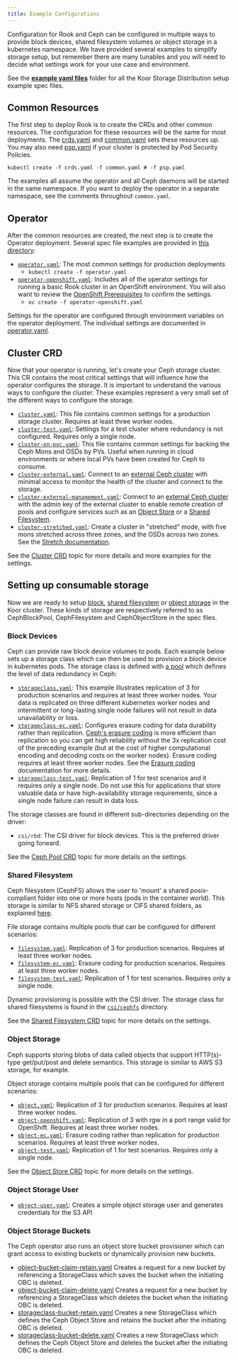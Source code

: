 ```yaml
---
title: Example Configurations
---
```


Configuration for Rook and Ceph can be configured in multiple ways to provide block devices, shared filesystem volumes or object storage in a kubernetes namespace. We have provided several examples to simplify storage setup, but remember there are many tunables and you will need to decide what settings work for your use case and environment.

See the **[example yaml files](https://github.com/koor-tech/koor/blob/master/deploy/examples)** folder for all the Koor Storage Distribution setup example spec files.

## Common Resources

The first step to deploy Rook is to create the CRDs and other common resources. The configuration for these resources will be the same for most deployments.
The [crds.yaml](https://github.com/koor-tech/koor/blob/master/deploy/examples/crds.yaml) and
[common.yaml](https://github.com/koor-tech/koor/blob/master/deploy/examples/common.yaml) sets these resources up.
You may also need [psp.yaml](https://github.com/koor-tech/koor/blob/master/deploy/examples/psp.yaml) if
your cluster is protected by Pod Security Policies.

```console
kubectl create -f crds.yaml -f common.yaml # -f psp.yaml
```

The examples all assume the operator and all Ceph daemons will be started in the same namespace. If you want to deploy the operator in a separate namespace, see the comments throughout `common.yaml`.

## Operator

After the common resources are created, the next step is to create the Operator deployment. Several spec file examples are provided in [this directory](https://github.com/koor-tech/koor/blob/master/deploy/examples/):

* [`operator.yaml`](https://github.com/koor-tech/koor/blob/master/deploy/examples/operator.yaml): The most common settings for production deployments
  * `kubectl create -f operator.yaml`
* [`operator-openshift.yaml`](https://github.com/koor-tech/koor/blob/master/deploy/examples/operator-openshift.yaml): Includes all of the operator settings for running a basic Rook cluster in an OpenShift environment. You will also want to review the [OpenShift Prerequisites](../Getting-Started/ceph-openshift.md) to confirm the settings.
  * `oc create -f operator-openshift.yaml`

Settings for the operator are configured through environment variables on the operator deployment. The individual settings are documented in [operator.yaml](https://github.com/koor-tech/koor/blob/master/deploy/examples/operator.yaml).

## Cluster CRD

Now that your operator is running, let's create your Ceph storage cluster. This CR contains the most critical settings
that will influence how the operator configures the storage. It is important to understand the various ways to configure
the cluster. These examples represent a very small set of the different ways to configure the storage.

* [`cluster.yaml`](https://github.com/koor-tech/koor/blob/master/deploy/examples/cluster.yaml): This file contains common settings for a production storage cluster. Requires at least three worker nodes.
* [`cluster-test.yaml`](https://github.com/koor-tech/koor/blob/master/deploy/examples/cluster-test.yaml): Settings for a test cluster where redundancy is not configured. Requires only a single node.
* [`cluster-on-pvc.yaml`](https://github.com/koor-tech/koor/blob/master/deploy/examples/cluster-on-pvc.yaml): This file contains common settings for backing the Ceph Mons and OSDs by PVs. Useful when running in cloud environments or where local PVs have been created for Ceph to consume.
* [`cluster-external.yaml`](https://github.com/koor-tech/koor/blob/master/deploy/examples/cluster-external.yaml): Connect to an [external Ceph cluster](../CRDs/Cluster/ceph-cluster-crd.md#external-cluster) with minimal access to monitor the health of the cluster and connect to the storage.
* [`cluster-external-management.yaml`](https://github.com/koor-tech/koor/blob/master/deploy/examples/cluster-external-management.yaml): Connect to an [external Ceph cluster](../CRDs/Cluster/ceph-cluster-crd.md#external-cluster) with the admin key of the external cluster to enable
  remote creation of pools and configure services such as an [Object Store](../Storage-Configuration/Object-Storage-RGW/object-storage.md) or a [Shared Filesystem](../Storage-Configuration/Shared-Filesystem-CephFS/filesystem-storage.md).
* [`cluster-stretched.yaml`](https://github.com/koor-tech/koor/blob/master/deploy/examples/cluster-stretched.yaml): Create a cluster in "stretched" mode, with five mons stretched across three zones, and the OSDs across two zones. See the [Stretch documentation](../CRDs/Cluster/ceph-cluster-crd.md#stretch-cluster).

See the [Cluster CRD](../CRDs/Cluster/ceph-cluster-crd.md) topic for more details and more examples for the settings.

## Setting up consumable storage

Now we are ready to setup [block](https://ceph.com/ceph-storage/block-storage/), [shared filesystem](https://ceph.com/ceph-storage/file-system/) or [object storage](https://ceph.com/ceph-storage/object-storage/) in the Koor cluster. These kinds of storage are respectively referred to as CephBlockPool, CephFilesystem and CephObjectStore in the spec files.

### Block Devices

Ceph can provide raw block device volumes to pods. Each example below sets up a storage class which can then be used to provision a block device in kubernetes pods. The storage class is defined with [a pool](http://docs.ceph.com/docs/master/rados/operations/pools/) which defines the level of data redundancy in Ceph:

* [`storageclass.yaml`](https://github.com/koor-tech/koor/blob/master/deploy/examples/csi/rbd/storageclass.yaml): This example illustrates replication of 3 for production scenarios and requires at least three worker nodes. Your data is replicated on three different kubernetes worker nodes and intermittent or long-lasting single node failures will not result in data unavailability or loss.
* [`storageclass-ec.yaml`](https://github.com/koor-tech/koor/blob/master/deploy/examples/csi/rbd/storageclass-ec.yaml): Configures erasure coding for data durability rather than replication. [Ceph's erasure coding](http://docs.ceph.com/docs/master/rados/operations/erasure-code/) is more efficient than replication so you can get high reliability without the 3x replication cost of the preceding example (but at the cost of higher computational encoding and decoding costs on the worker nodes). Erasure coding requires at least three worker nodes. See the [Erasure coding](../CRDs/Block-Storage/ceph-block-pool-crd.md#erasure-coded) documentation for more details.
* [`storageclass-test.yaml`](https://github.com/koor-tech/koor/blob/master/deploy/examples/csi/rbd/storageclass-test.yaml): Replication of 1 for test scenarios and it requires only a single node. Do not use this for applications that store valuable data or have high-availability storage requirements, since a single node failure can result in data loss.

The storage classes are found in different sub-directories depending on the driver:

* `csi/rbd`: The CSI driver for block devices. This is the preferred driver going forward.

See the [Ceph Pool CRD](../CRDs/Block-Storage/ceph-block-pool-crd.md) topic for more details on the settings.

### Shared Filesystem

Ceph filesystem (CephFS) allows the user to 'mount' a shared posix-compliant folder into one or more hosts (pods in the container world). This storage is similar to NFS shared storage or CIFS shared folders, as explained [here](https://ceph.com/ceph-storage/file-system/).

File storage contains multiple pools that can be configured for different scenarios:

* [`filesystem.yaml`](https://github.com/koor-tech/koor/blob/master/deploy/examples/filesystem.yaml): Replication of 3 for production scenarios. Requires at least three worker nodes.
* [`filesystem-ec.yaml`](https://github.com/koor-tech/koor/blob/master/deploy/examples/filesystem-ec.yaml): Erasure coding for production scenarios. Requires at least three worker nodes.
* [`filesystem-test.yaml`](https://github.com/koor-tech/koor/blob/master/deploy/examples/filesystem-test.yaml): Replication of 1 for test scenarios. Requires only a single node.

Dynamic provisioning is possible with the CSI driver. The storage class for shared filesystems is found in the [`csi/cephfs`](https://github.com/koor-tech/koor/tree/master/deploy/examples/csi/cephfs) directory.

See the [Shared Filesystem CRD](../CRDs/Shared-Filesystem/ceph-filesystem-crd.md) topic for more details on the settings.

### Object Storage

Ceph supports storing blobs of data called objects that support HTTP(s)-type get/put/post and delete semantics. This storage is similar to AWS S3 storage, for example.

Object storage contains multiple pools that can be configured for different scenarios:

* [`object.yaml`](https://github.com/koor-tech/koor/blob/master/deploy/examples/object.yaml): Replication of 3 for production scenarios.  Requires at least three worker nodes.
* [`object-openshift.yaml`](https://github.com/koor-tech/koor/blob/master/deploy/examples/object-openshift.yaml): Replication of 3 with rgw in a port range valid for OpenShift. Requires at least three worker nodes.
* [`object-ec.yaml`](https://github.com/koor-tech/koor/blob/master/deploy/examples/object-ec.yaml): Erasure coding rather than replication for production scenarios. Requires at least three worker nodes.
* [`object-test.yaml`](https://github.com/koor-tech/koor/blob/master/deploy/examples/object-test.yaml): Replication of 1 for test scenarios. Requires only a single node.

See the [Object Store CRD](../CRDs/Object-Storage/ceph-object-store-crd.md) topic for more details on the settings.

### Object Storage User

* [`object-user.yaml`](https://github.com/koor-tech/koor/blob/master/deploy/examples/object-user.yaml): Creates a simple object storage user and generates credentials for the S3 API

### Object Storage Buckets

The Ceph operator also runs an object store bucket provisioner which can grant access to existing buckets or dynamically provision new buckets.

* [object-bucket-claim-retain.yaml](https://github.com/koor-tech/koor/blob/master/deploy/examples/object-bucket-claim-retain.yaml) Creates a request for a new bucket by referencing a StorageClass which saves the bucket when the initiating OBC is deleted.
* [object-bucket-claim-delete.yaml](https://github.com/koor-tech/koor/blob/master/deploy/examples/object-bucket-claim-delete.yaml) Creates a request for a new bucket by referencing a StorageClass which deletes the bucket when the initiating OBC is deleted.
* [storageclass-bucket-retain.yaml](https://github.com/koor-tech/koor/blob/master/deploy/examples/storageclass-bucket-retain.yaml) Creates a new StorageClass which defines the Ceph Object Store and retains the bucket after the initiating OBC is deleted.
* [storageclass-bucket-delete.yaml](https://github.com/koor-tech/koor/blob/master/deploy/examples/storageclass-bucket-delete.yaml) Creates a new StorageClass which defines the Ceph Object Store and deletes the bucket after the initiating OBC is deleted.
